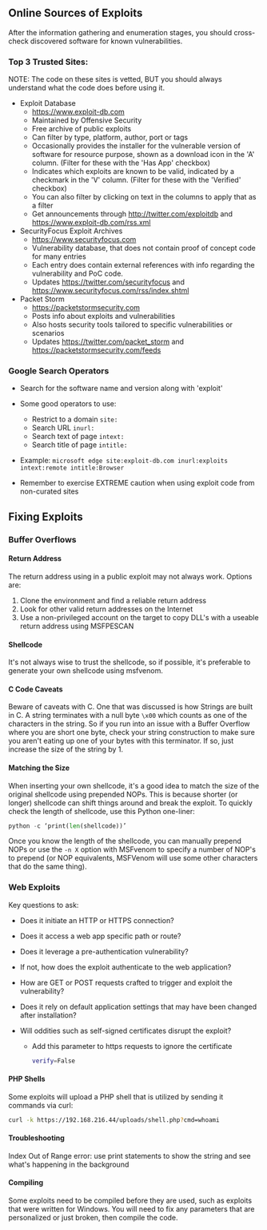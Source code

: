 ## Online Sources of Exploits

After the information gathering and enumeration stages, you should cross-check discovered software for known vulnerabilities.

### Top 3 Trusted Sites:

NOTE:  The code on these sites is vetted, BUT you should always understand what the code does before using it.

- Exploit Database
  - https://www.exploit-db.com
  - Maintained by Offensive Security
  - Free archive of public exploits
  - Can filter by type, platform, author, port or tags
  - Occasionally provides the installer for the vulnerable version of software for resource purpose, shown as a download icon in the 'A' column.  (Filter for these with the 'Has App' checkbox)
  - Indicates which exploits are known to be valid, indicated by a checkmark in the 'V' column.  (Filter for these with the 'Verified' checkbox)
  - You can also filter by clicking on text in the columns to apply that as a filter
  - Get announcements through http://twitter.com/exploitdb and https://www.exploit-db.com/rss.xml
- SecurityFocus Exploit Archives
  -  https://www.securityfocus.com
  -  Vulnerability database, that does not contain proof of concept code for many entries
  -  Each entry does contain external references with info regarding the vulnerability and PoC code.
  -  Updates https://twitter.com/securityfocus and https://www.securityfocus.com/rss/index.shtml
- Packet Storm
  -  https://packetstormsecurity.com
  -  Posts info about exploits and vulnerabilities
  -  Also hosts security tools tailored to specific vulnerabilities or scenarios
  -  Updates https://twitter.com/packet_storm and https://packetstormsecurity.com/feeds

### Google Search Operators

- Search for the software name and version along with 'exploit'
- Some good operators to use:
  - Restrict to a domain `site:`
  - Search URL `inurl:`
  - Search text of page `intext:`
  - Search title of page `intitle:`

- Example:  `microsoft edge site:exploit-db.com inurl:exploits intext:remote intitle:Browser`
- Remember to exercise EXTREME caution when using exploit code from non-curated sites

## Fixing Exploits

### Buffer Overflows

#### Return Address

The return address using in a public exploit may not always work.  Options are:

1. Clone the environment and find a reliable return address
2. Look for other valid return addresses on the Internet
3. Use a non-privileged account on the target to copy DLL's with a useable return address using MSFPESCAN

#### Shellcode

It's not always wise to trust the shellcode, so if possible, it's preferable to generate your own shellcode using msfvenom.

#### C Code Caveats

Beware of caveats with C.  One that was discussed is how Strings are built in C.  A string terminates with a null byte `\x00` which counts as one of the characters in the string.  So if you run into an issue with a Buffer Overflow where you are short one byte, check your string construction to make sure you aren't eating up one of your bytes with this terminator.  If so, just increase the size of the string by 1.

#### Matching the Size

When inserting your own shellcode, it's a good idea to match the size of the original shellcode using prepended NOPs.  This is because shorter (or longer) shellcode can shift things around and break the exploit.  To quickly check the length of shellcode, use this Python one-liner:

```python
python -c ‘print(len(shellcode))’
```

Once you know the length of the shellcode, you can manually prepend NOPs or use the `-n X` option with MSFvenom to specify a number of NOP's to prepend  (or NOP equivalents, MSFVenom will use some other characters that do the same thing).  

### Web Exploits

Key questions to ask:

- Does it initiate an HTTP or HTTPS connection?

- Does it access a web app specific path or route?

- Does it leverage a pre-authentication vulnerability?

- If not, how does the exploit authenticate to the web application?

- How are GET or POST requests crafted to trigger and exploit the vulnerability?

- Does it rely on default application settings that may have been changed after installation?

- Will oddities such as self-signed certificates disrupt the exploit?

  - Add this parameter to https requests to ignore the certificate

    ```bash
    verify=False
    ```

#### PHP Shells

Some exploits will upload a PHP shell that is utilized by sending it commands via curl:

```bash
curl -k https://192.168.216.44/uploads/shell.php?cmd=whoami
```

#### Troubleshooting

Index Out of Range error: use print statements to show the string and see what's happening in the background

#### Compiling

Some exploits need to be compiled before they are used, such as exploits that were written for Windows.  You will need to fix any parameters that are personalized or just broken, then compile the code.
